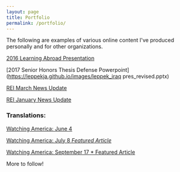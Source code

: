 ```yaml
---
layout: page
title: Portfolio
permalink: /portfolio/
---
```

The following are examples of various online content I've produced personally and for other organizations.

[2016 Learning Abroad Presentation](https://www.youtube.com/watch?v=uneK7iSBot4)



[2017 Senior Honors Thesis Defense Powerpoint](https://leppekja.github.io/images/leppek_iraq pres_revised.pptx)



[REI March News Update](https://reicenter.org/about/news/2017-rei-projects-across-michigan)



[REI January News Update](https://reicenter.org/about/news/apply-to-the-2017-innovation-fellows-program)


### Translations:

[Watching America: June 4](http://watchingamerica.com/WA/2017/06/23/america-is-the-renegade/)

[Watching America: July 8 *Featured Article*](http://watchingamerica.com/WA/2017/07/08/the-new-american-strategy-pay-up/)

[Watching America: September 17 * Featured Article](http://watchingamerica.com/WA/2017/09/17/the-alleged-occupation-this-is-americas-position/)

More to follow!

